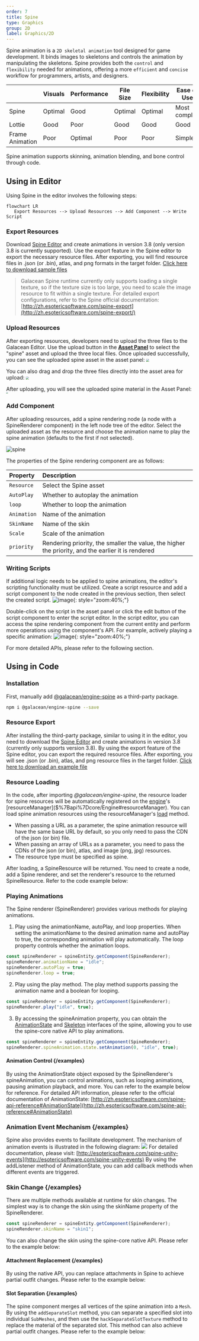 ```yaml
---
order: 7
title: Spine
type: Graphics
group: 2D
label: Graphics/2D
---
```


Spine animation is a `2D skeletal animation` tool designed for game development. It binds images to skeletons and controls the animation by manipulating the skeletons. Spine provides both the `control` and `flexibility` needed for animations, offering a more `efficient` and `concise` workflow for programmers, artists, and designers.

|        | Visuals | Performance | File Size | Flexibility | Ease of Use | Free?    |
| ------ | ------- | ----------- | --------- | ----------- | ----------- | -------- |
| Spine  | Optimal | Good        | Optimal   | Optimal     | Most complex| Paid     |
| Lottie | Good    | Poor        | Good      | Good        | Good        | Free     |
| Frame Animation | Poor | Optimal | Poor | Poor | Simplest | Free |

Spine animation supports skinning, animation blending, and bone control through code.

## Using in Editor

Using Spine in the editor involves the following steps:

```mermaid
flowchart LR
   Export Resources --> Upload Resources --> Add Component --> Write Script
```

### Export Resources

Download [Spine Editor](https://zh.esotericsoftware.com/) and create animations in version 3.8 (only version 3.8 is currently supported). Use the export feature in the Spine editor to export the necessary resource files. After exporting, you will find resource files in .json (or .bin), atlas, and png formats in the target folder. [Click here to download sample files](https://mdn.alipayobjects.com/portal_h1wdez/afts/file/A*uhFUSbeI5z0AAAAAAAAAAAAAAQAAAQ)

> Galacean Spine runtime currently only supports loading a single texture, so if the texture size is too large, you need to scale the image resource to fit within a single texture. For detailed export configurations, refer to the Spine official documentation: [http://zh.esotericsoftware.com/spine-export](http://zh.esotericsoftware.com/spine-export/)

### Upload Resources

After exporting resources, developers need to upload the three files to the Galacean Editor. Use the upload button in the **[Asset Panel](/en/docs/assets-interface)** to select the "spine" asset and upload the three local files. Once uploaded successfully, you can see the uploaded spine asset in the asset panel:
<img src="https://mdn.alipayobjects.com/huamei_kz4wfo/afts/img/A*OYpQSIgQi8UAAAAAAAAAAAAADsp6AQ/original"  style="zoom:50%;" />

You can also drag and drop the three files directly into the asset area for upload:
<img src="https://mdn.alipayobjects.com/huamei_kz4wfo/afts/img/A*ZQi1SasPBGUAAAAAAAAAAAAADsp6AQ/original"  style="zoom:50%;" />

After uploading, you will see the uploaded spine material in the Asset Panel:
<img src="https://mdn.alipayobjects.com/huamei_kz4wfo/afts/img/A*5HacQrZQQA8AAAAAAAAAAAAADsp6AQ/original"  style="zoom:30%;" />

### Add Component

After uploading resources, add a spine rendering node (a node with a SpineRenderer component) in the left node tree of the editor. Select the uploaded asset as the resource and choose the animation name to play the spine animation (defaults to the first if not selected).

![spine](https://mdn.alipayobjects.com/huamei_w6ifet/afts/img/A*tqm4R51gYxEAAAAAAAAAAAAADjCHAQ/original)

The properties of the Spine rendering component are as follows:

| Property    | Description                                      |
| :---------- | :----------------------------------------------- |
| `Resource`  | Select the Spine asset                           |
| `AutoPlay`  | Whether to autoplay the animation                |
| `loop`      | Whether to loop the animation                    |
| `Animation` | Name of the animation                            |
| `SkinName`  | Name of the skin                                 |
| `Scale`     | Scale of the animation                           |
| `priority`  | Rendering priority, the smaller the value, the higher the priority, and the earlier it is rendered |


### Writing Scripts


If additional logic needs to be applied to spine animations, the editor's scripting functionality must be utilized. Create a script resource and add a script component to the node created in the previous section, then select the created script.
![image](https://mdn.alipayobjects.com/huamei_kz4wfo/afts/img/A*0FhvS6askHoAAAAAAAAAAAAADsp6AQ/original){: style="zoom:40%;"}

Double-click on the script in the asset panel or click the edit button of the script component to enter the script editor. In the script editor, you can access the spine rendering component from the current entity and perform more operations using the component's API. For example, actively playing a specific animation:
![image](https://mdn.alipayobjects.com/huamei_kz4wfo/afts/img/A*UYX6RYDYrFQAAAAAAAAAAAAADsp6AQ/original){: style="zoom:40%;"}

For more detailed APIs, please refer to the following section.

## Using in Code

### Installation


First, manually add [@galacean/engine-spine](https://github.com/galacean/engine-spine) as a third-party package.

```bash
npm i @galacean/engine-spine --save
```

### Resource Export


After installing the third-party package, similar to using it in the editor, you need to download the [Spine Editor](https://zh.esotericsoftware.com/) and create animations in version 3.8 (currently only supports version 3.8). By using the export feature of the Spine editor, you can export the required resource files. After exporting, you will see .json (or .bin), atlas, and png resource files in the target folder. [Click here to download an example file](https://mdn.alipayobjects.com/portal_h1wdez/afts/file/A*uhFUSbeI5z0AAAAAAAAAAAAAAQAAAQ)

### Resource Loading


In the code, after importing _@galacean/engine-spine_, the resource loader for spine resources will be automatically registered on the [engine]($%7Bapi%7Dcore/Engine)'s [resourceManager]($%7Bapi%7Dcore/Engine#resourceManager). You can load spine animation resources using the resourceManager's [load]($%7Bapi%7Dcore/ResourceManager/#load) method.

- When passing a URL as a parameter, the spine animation resource will have the same base URL by default, so you only need to pass the CDN of the json (or bin) file.
- When passing an array of URLs as a parameter, you need to pass the CDNs of the json (or bin), atlas, and image (png, jpg) resources.
- The resource type must be specified as spine.

After loading, a SpineResource will be returned. You need to create a node, add a Spine renderer, and set the renderer's resource to the returned SpineResource. Refer to the code example below:

<playground src="spine-animation.ts"></playground>

### Playing Animations


The Spine renderer (SpineRenderer) provides various methods for playing animations.

1. Play using the animationName, autoPlay, and loop properties. When setting the animationName to the desired animation name and autoPlay to true, the corresponding animation will play automatically. The loop property controls whether the animation loops.

```javascript
const spineRenderer = spineEntity.getComponent(SpineRenderer);
spineRenderer.animationName = "idle";
spineRenderer.autoPlay = true;
spineRenderer.loop = true;
```

2. Play using the play method. The play method supports passing the animation name and a boolean for looping.

```javascript
const spineRenderer = spineEntity.getComponent(SpineRenderer);
spineRenderer.play("idle", true);
```

3. By accessing the spineAnimation property, you can obtain the [AnimationState](http://zh.esotericsoftware.com/spine-api-reference#AnimationState) and [Skeleton](http://zh.esotericsoftware.com/spine-api-reference#Skeleton) interfaces of the spine, allowing you to use the spine-core native API to play animations.

```javascript
const spineRenderer = spineEntity.getComponent(SpineRenderer);
spineRenderer.spineAnimation.state.setAnimation(0, "idle", true);
```

#### Animation Control {/examples}

By using the AnimationState object exposed by the SpineRenderer's spineAnimation, you can control animations, such as looping animations, pausing animation playback, and more. You can refer to the example below for reference.
For detailed API information, please refer to the official documentation of AnimationState: [http://zh.esotericsoftware.com/spine-api-reference#AnimationState](http://zh.esotericsoftware.com/spine-api-reference#AnimationState)

### Animation Event Mechanism {/examples}

Spine also provides events to facilitate development. The mechanism of animation events is illustrated in the following diagram:
![](https://gw.alipayobjects.com/mdn/mybank_yul/afts/img/A*fC1NT5tTET8AAAAAAAAAAAAAARQnAQ#crop=0&crop=0&crop=1&crop=1&id=JUZeZ&originHeight=280&originWidth=640&originalType=binary&ratio=1&rotation=0&showTitle=false&status=done&style=none&title=)
For detailed documentation, please visit: [http://esotericsoftware.com/spine-unity-events](http://esotericsoftware.com/spine-unity-events)
By using the addListener method of AnimationState, you can add callback methods when different events are triggered.

### Skin Change {/examples}

There are multiple methods available at runtime for skin changes. The simplest way is to change the skin using the skinName property of the SpineRenderer.

```javascript
const spineRenderer = spineEntity.getComponent(SpineRenderer);
spineRenderer.skinName = "skin1";
```

You can also change the skin using the spine-core native API. Please refer to the example below:
<playground src="spine-skin-change.ts"></playground>

#### Attachment Replacement {/examples}

By using the native API, you can replace attachments in Spine to achieve partial outfit changes. Please refer to the example below:
<playground src="spine-change-attachment.ts"></playground>

#### Slot Separation {/examples}

The spine component merges all vertices of the spine animation into a `Mesh`. By using the `addSeparateSlot` method, you can separate a specified slot into individual `SubMeshes`, and then use the `hackSeparateSlotTexture` method to replace the material of the separated slot. This method can also achieve partial outfit changes. Please refer to the example below:

<playground src="spine-hack-slot-texture.ts"></playground>
